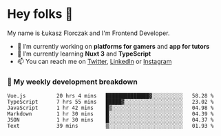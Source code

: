 # Hey folks 👋

My name is Łukasz Florczak and I'm Frontend Developer. 

- 🔭 I’m currently working on **platforms for gamers** and **app for tutors**
- 🌱 I’m currently learning **Nuxt 3** and **TypeScript**
- 📫 You can reach me on [Twitter](https://twitter.com/lukaszflorczak), [LinkedIn](https://pl.linkedin.com/in/lukasz-florczak) or [Instagram](https://instagram.com/lukaszflorczak)


### 🧮 My weekly development breakdown

<!--START_SECTION:waka-->

```text
Vue.js          20 hrs 4 mins   ██████████████▓░░░░░░░░░░   58.28 %
TypeScript      7 hrs 55 mins   █████▓░░░░░░░░░░░░░░░░░░░   23.02 %
JavaScript      1 hr 42 mins    █▒░░░░░░░░░░░░░░░░░░░░░░░   04.98 %
Markdown        1 hr 30 mins    █░░░░░░░░░░░░░░░░░░░░░░░░   04.39 %
JSON            1 hr 30 mins    █░░░░░░░░░░░░░░░░░░░░░░░░   04.37 %
Text            39 mins         ▒░░░░░░░░░░░░░░░░░░░░░░░░   01.93 %
```

<!--END_SECTION:waka-->

<!--
**lukaszflorczak/lukaszflorczak** is a ✨ _special_ ✨ repository because its `README.md` (this file) appears on your GitHub profile.

Here are some ideas to get you started:

- 🔭 I’m currently working on ...
- 🌱 I’m currently learning ...
- 👯 I’m looking to collaborate on ...
- 🤔 I’m looking for help with ...
- 💬 Ask me about ...
- 📫 How to reach me: ...
- 😄 Pronouns: ...
- ⚡ Fun fact: ...
-->
